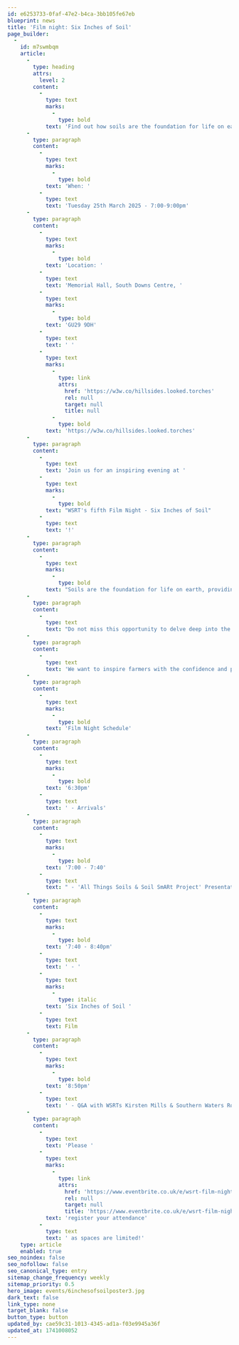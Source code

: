 ```yaml
---
id: e6253733-0faf-47e2-b4ca-3bb105fe67eb
blueprint: news
title: 'Film night: Six Inches of Soil'
page_builder:
  -
    id: m7swmbqm
    article:
      -
        type: heading
        attrs:
          level: 2
        content:
          -
            type: text
            marks:
              -
                type: bold
            text: 'Find out how soils are the foundation for life on earth…'
      -
        type: paragraph
        content:
          -
            type: text
            marks:
              -
                type: bold
            text: 'When: '
          -
            type: text
            text: 'Tuesday 25th March 2025 - 7:00-9:00pm'
      -
        type: paragraph
        content:
          -
            type: text
            marks:
              -
                type: bold
            text: 'Location: '
          -
            type: text
            text: 'Memorial Hall, South Downs Centre, '
          -
            type: text
            marks:
              -
                type: bold
            text: 'GU29 9DH'
          -
            type: text
            text: ' '
          -
            type: text
            marks:
              -
                type: link
                attrs:
                  href: 'https://w3w.co/hillsides.looked.torches'
                  rel: null
                  target: null
                  title: null
              -
                type: bold
            text: 'https://w3w.co/hillsides.looked.torches'
      -
        type: paragraph
        content:
          -
            type: text
            text: 'Join us for an inspiring evening at '
          -
            type: text
            marks:
              -
                type: bold
            text: "WSRT's fifth Film Night - Six Inches of Soil"
          -
            type: text
            text: '!'
      -
        type: paragraph
        content:
          -
            type: text
            marks:
              -
                type: bold
            text: "Soils are the foundation for life on earth, providing benefits to the whole world around us. Find out why they're critically important and how we're monitoring."
      -
        type: paragraph
        content:
          -
            type: text
            text: "Do not miss this opportunity to delve deep into the soil beneath us and uncover the inspiring stories of British farmers standing up against the industrial food system. Reconnecting with our food, and regenerating our soils, ourselves and our communities' benefits everyone and needs us all to be involved."
      -
        type: paragraph
        content:
          -
            type: text
            text: 'We want to inspire farmers with the confidence and practical know-how to adopt regenerative farming approaches. We want to give consumers the impetus and information to rethink their food choices.'
      -
        type: paragraph
        content:
          -
            type: text
            marks:
              -
                type: bold
            text: 'Film Night Schedule'
      -
        type: paragraph
        content:
          -
            type: text
            marks:
              -
                type: bold
            text: '6:30pm'
          -
            type: text
            text: ' - Arrivals'
      -
        type: paragraph
        content:
          -
            type: text
            marks:
              -
                type: bold
            text: '7:00 - 7:40'
          -
            type: text
            text: " - 'All Things Soils & Soil SmARt Project' Presentation by Western Sussex Rivers Trusts (WSRT) Soil & Water Officer, Kirsten Mills and Southern Water's Farming Knowledge Exchange Officer, Robert Iddeson."
      -
        type: paragraph
        content:
          -
            type: text
            marks:
              -
                type: bold
            text: '7:40 - 8:40pm'
          -
            type: text
            text: ' - '
          -
            type: text
            marks:
              -
                type: italic
            text: 'Six Inches of Soil '
          -
            type: text
            text: Film
      -
        type: paragraph
        content:
          -
            type: text
            marks:
              -
                type: bold
            text: '8:50pm'
          -
            type: text
            text: ' - Q&A with WSRTs Kirsten Mills & Southern Waters Rob Iddeson'
      -
        type: paragraph
        content:
          -
            type: text
            text: 'Please '
          -
            type: text
            marks:
              -
                type: link
                attrs:
                  href: 'https://www.eventbrite.co.uk/e/wsrt-film-night-pure-clean-water-tickets-1140196782269?utm-campaign=social&utm-content=attendeeshare&utm-medium=discovery&utm-term=listing&utm-source=cp&aff=ebdsshcopyurl'
                  rel: null
                  target: null
                  title: 'https://www.eventbrite.co.uk/e/wsrt-film-night-pure-clean-water-tickets-1140196782269?utm-campaign=social&utm-content=attendeeshare&utm-medium=discovery&utm-term=listing&utm-source=cp&aff=ebdsshcopyurl'
            text: 'register your attendance'
          -
            type: text
            text: ' as spaces are limited!'
    type: article
    enabled: true
seo_noindex: false
seo_nofollow: false
seo_canonical_type: entry
sitemap_change_frequency: weekly
sitemap_priority: 0.5
hero_image: events/6inchesofsoilposter3.jpg
dark_text: false
link_type: none
target_blank: false
button_type: button
updated_by: cae59c31-1013-4345-ad1a-f03e9945a36f
updated_at: 1741008052
---
```

